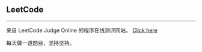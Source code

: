 ## LeetCode

----
来自 LeetCode Judge Online 的程序在线测评网站。 [Click here](https://leetcode.com/)

每天做一道题目，坚持坚持。
